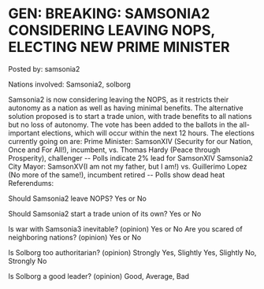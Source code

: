 # GEN: BREAKING: SAMSONIA2 CONSIDERING LEAVING NOPS, ELECTING NEW PRIME MINISTER

Posted by: samsonia2

Nations involved: Samsonia2, solborg

Samsonia2 is now considering leaving the NOPS, as it restricts their autonomy as a nation as well as having minimal benefits. The alternative solution proposed is to start a trade union, with trade benefits to all nations but no loss of autonomy.
The vote has been added to the ballots in the all-important elections, which will occur within the next 12 hours. The elections currently going on are:
Prime Minister: SamsonXIV (Security for our Nation, Once and For All!), incumbent, vs. Thomas Hardy (Peace through Prosperity), challenger -- Polls indicate 2% lead for SamsonXIV
Samsonia2 City Mayor: SamsonXV(I am not my father, but I am!) vs. Guillerimo Lopez (No more of the same!), incumbent retired -- Polls show dead heat
Referendums:

Should Samsonia2 leave NOPS? Yes or No

Should Samsonia2 start a trade union of its own? Yes or No

Is war with Samsonia3 inevitable? (opinion) Yes or No
Are you scared of neighboring nations? (opinion) Yes or No

Is Solborg too authoritarian? (opinion) Strongly Yes, Slightly Yes, Slightly No, Strongly No

Is Solborg a good leader? (opinion) Good, Average, Bad